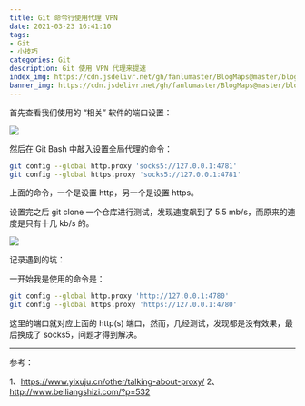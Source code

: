 ```yaml
---
title: Git 命令行使用代理 VPN
date: 2021-03-23 16:41:10
tags:
- Git
- 小技巧
categories: Git
description: Git 使用 VPN 代理来提速
index_img: https://cdn.jsdelivr.net/gh/fanlumaster/BlogMaps@master/blogs/pictures/20210608002813.png
banner_img: https://cdn.jsdelivr.net/gh/fanlumaster/BlogMaps@master/blogs/pictures/20210608002813.png
---
```


首先查看我们使用的 “相关” 软件的端口设置：

![](https://cdn.jsdelivr.net/gh/fanlumaster/BlogMaps@master/blogs/pictures/20210223012913.png)

然后在 Git Bash 中敲入设置全局代理的命令：

```bash
git config --global http.proxy 'socks5://127.0.0.1:4781'
git config --global https.proxy 'socks5://127.0.0.1:4781'
```

上面的命令，一个是设置 http，另一个是设置 https。

设置完之后 git clone 一个仓库进行测试，发现速度飙到了 5.5 mb/s，而原来的速度是只有十几 kb/s 的。

![](https://cdn.jsdelivr.net/gh/fanlumaster/BlogMaps@master/blogs/pictures/20210223012957.png)

记录遇到的坑：

一开始我是使用的命令是：

```bash
git config --global http.proxy 'http://127.0.0.1:4780'
git config --global https.proxy 'https://127.0.0.1:4780'
```

这里的端口就对应上面的 http(s) 端口，然而，几经测试，发现都是没有效果，最后换成了 socks5，问题才得到解决。

---

参考：

1、<https://www.yixuju.cn/other/talking-about-proxy/>
2、<http://www.beiliangshizi.com/?p=532>